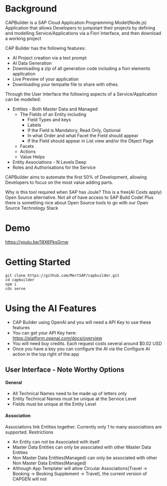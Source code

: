 # Background

CAPBuilder is a SAP Cloud Application Programming Model(Node.js) Application that allows Developers to jumpstart their projects by defining and modelling Service/Applications via a Fiori Interface, and then download a working project

CAP Builder has the following features:

- AI Project creation via a text prompt
- AI Data Generation
- Downloading a zip of all generation code including a fiori elements application
- Live Preview of your application
- Downloading your tempalte file to share with othes.

Through the User Interface the following aspects of a Service/Application can be modelled:

- Entities - Both Master Data and Managed
  - The Fields of an Entity including
    - Field Types and keys
    - Labels
    - If the Field is Mandatory, Read Only, Optional
    - In what Order and what Facet the Field should appear
    - If the Field should appear in List view and/or the Object Page
  - Facets
  - Actions
  - Value Helps
- Entity Associations - N Levels Deep
- Roles and Authorisations for the Service

CAPBuilder aims to automate the first 50% of Development, allowing Developers to focus on the most value adding parts.

Why is this tool required when SAP has Joule? This is a free(AI Costs apply) Open Source alternative. Not all of have access to SAP Build Code! Plus there is something nice about Open Source tools to go with our Open Source Technology Stack

# Demo

https://youtu.be/18X6PksGrnw

# Getting Started

```
git clone https://github.com/MertSAP/capbuilder.git
cd capbuilder
npm i
cds serve
```

# Using the AI Features

- CAP Builder using OpenAI and you will need a API Key to use these features
- You can get your API Key here: https://platform.openai.com/docs/overview
- You will need buy credits. Each request costs several around $0.02 USD
- Once you have a key you can configure the AI via the Configure AI action in the top right of the app

## User Interface - Note Worthy Options

#### General

- All Technical Names need to be made up of letters only
- Entity Technical Names must be unique at the Service Level
- Fields must be unique at the Entity Level

#### Association

Associations link Entities together. Currently only 1 to many associations are supported.
Restrictions

- An Entity can not be Associated with itself
- Master Data Entities can only be associated with other Master Data Entities
- Non Master Data Entities(Managed) can only be associated with other Non Master Data Entities(Managed)
- Although App Templater will allow Circular Associations(Travel -> Booking -> Booking Supplement -> Travel), the current version of CAPGEN will not
